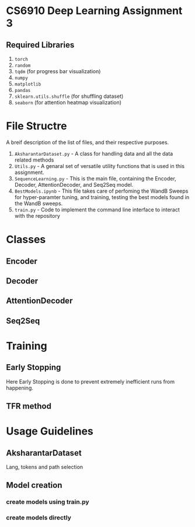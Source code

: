 # CS6910 Deep Learning Assignment 3

## Required Libraries
1. `torch`
2. `random`
3. `tqdm` (for progress bar visualization)
4. `numpy`
5. `matplotlib`
6. `pandas`
7. `sklearn.utils.shuffle` (for shuffling dataset)
8. `seaborn` (for attention heatmap visualization)
# File Structre
A breif description of the list of files, and their respective purposes.
1. `AksharantarDataset.py` - A class for handling data and all the data related methods
2. `Utils.py` - A genaral set of versatile utility functions that is used in this assignment.
3. `SequenceLearning.py` - This is the main file, containing the Encoder, Decoder, AttentionDecoder, and Seq2Seq model.
4. `BestModels.ipynb` - This file takes care of perfoming the WandB Sweeps for hyper-paramter tuning, and training, testing the best models found in the WandB sweeps.
5. `train.py` - Code to implement the command line interface to interact with the repository

# Classes
## Encoder
## Decoder
## AttentionDecoder
## Seq2Seq

# Training
## Early Stopping
Here Early Stopping is done to prevent extremely inefficient runs from happening.
## TFR method

# Usage Guidelines
## AksharantarDataset
Lang, tokens and path selection
## Model creation
### create models using train.py
### create models directly